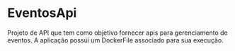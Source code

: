 # EventosApi

Projeto de API que tem como objetivo fornecer apis para gerenciamento de eventos. A aplicação possúi um DockerFile associado para sua execução.
